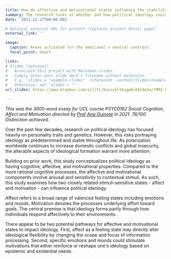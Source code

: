 ```yaml
---
title: How do affective and motivational states influence the stability of political ideology?
summary: The research looks at whether and how political ideology could be influenced by two closely-related stimuli-sensitive states - *affect* and *motivation*. 
date: '2021-12-27T00:00:00Z'

# Optional external URL for project (replaces project detail page).
external_link: ''

image: 
  caption: Areas activated for the emotional > neutral contrast
  focal_point: Smart

links:
# Slides (optional).
#   Associate this project with Markdown slides.
#   Simply enter your slide deck's filename without extension.
#   E.g. `slides = "example-slides"` references `content/slides/example-slides.md`.
#   Otherwise, set `slides = ""`.
url_slides: https://www.dropbox.com/scl/fi/6uvoyblt6ugw8c64i9e2w/fMRI-Group-E_1010.pdf?rlkey=kexp6nhrj4mo0wbf6pvu7j48y&dl=0

---
```

*This was the 3000-word essay for UCL course PSYC0162 Social Cognition, Affect and Motivation directed by [Prof Ana Guinote](https://scholar.google.com/citations?user=tbk3KoIAAAAJ&hl=en&oi=ao) in 2021. 76/100 Distinction achieved.*

Over the past few decades, research on political ideology has focused heavily on personality traits and genetics. However, this risks portraying ideology as predetermined and stable throughout life. As polarization worldwide continues to increase domestic conflicts and global insecurity, the alterable aspects of ideological formation warrant more attention.

Building on prior work, this study conceptualizes political ideology as having cognitive, affective, and motivational properties. Compared to the more rational cognitive processes, the affective and motivational components involve arousal and sensitivity to contextual stimuli. As such, this study examines how two closely related stimuli-sensitive states - affect and motivation - can influence political ideology.

Affect refers to a broad range of valenced feeling states including emotions and moods. Motivation denotes the processes underlying effort toward goals. The central premise is that ideology forms partly through how individuals respond affectively to their environments.

There appear to be two potential pathways for affective and motivational states to impact ideology. First, affect as a feeling state may directly alter ideological flexibility by changing the scope and focus of information processing. Second, specific emotions and moods could stimulate motivations that either reinforce or reshape one's ideology based on epistemic and existential needs.
